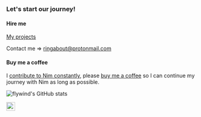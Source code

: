 ### Let's start our journey!


#### Hire me

[My projects](https://github.com/search?o=desc&q=language%3Anim+user%3Axflywind+user%3Aplanety&s=updated&type=Repositories)

Contact me => ringabout@protonmail.com

#### Buy me a coffee

I [contribute to Nim constantly](https://github.com/nim-lang/Nim/graphs/contributors), please [buy me a coffee](https://github.com/sponsors/planety) so I can continue my journey with Nim as long as possible.

![flywind's GitHub stats](https://github-readme-stats.vercel.app/api?username=xflywind&show_icons=true&include_all_commits=true&theme=radical)

<img src="https://visitor-badge.glitch.me/badge?page_id=xflywind.xflywind" height="23">

